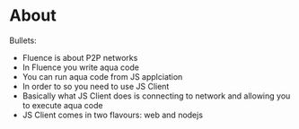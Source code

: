# About

Bullets:

- Fluence is about P2P networks
- In Fluence you write aqua code
- You can run aqua code from JS applciation
- In order to so you need to use JS Client
- Basically what JS Client does is connecting to network and allowing you to execute aqua code
- JS Client comes in two flavours: web and nodejs
